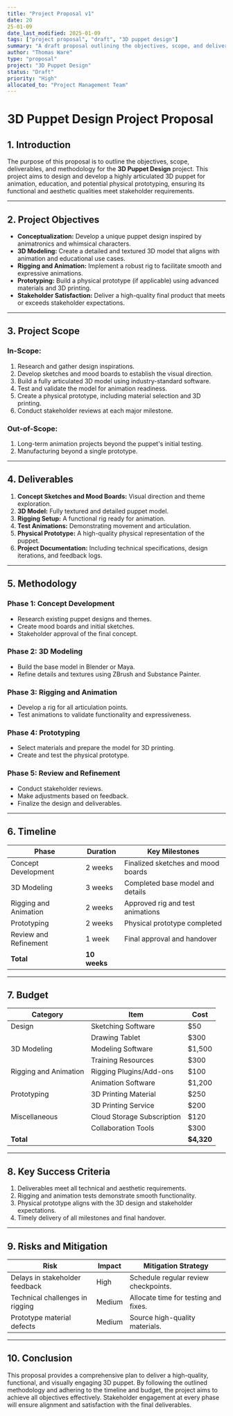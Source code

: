 ```yaml
---
title: "Project Proposal v1"
date: 20
25-01-09
date_last_modified: 2025-01-09
tags: ["project proposal", "draft", "3D puppet design"]
summary: "A draft proposal outlining the objectives, scope, and deliverables for the 3D Puppet Design project."
author: "Thomas Ware"
type: "proposal"
project: "3D Puppet Design"
status: "Draft"
priority: "High"
allocated_to: "Project Management Team"
---
```

# **3D Puppet Design Project Proposal**

## **1. Introduction**
The purpose of this proposal is to outline the objectives, scope, deliverables, and methodology for the **3D Puppet Design** project. This project aims to design and develop a highly articulated 3D puppet for animation, education, and potential physical prototyping, ensuring its functional and aesthetic qualities meet stakeholder requirements.

---

## **2. Project Objectives**
- **Conceptualization:** Develop a unique puppet design inspired by animatronics and whimsical characters.
- **3D Modeling:** Create a detailed and textured 3D model that aligns with animation and educational use cases.
- **Rigging and Animation:** Implement a robust rig to facilitate smooth and expressive animations.
- **Prototyping:** Build a physical prototype (if applicable) using advanced materials and 3D printing.
- **Stakeholder Satisfaction:** Deliver a high-quality final product that meets or exceeds stakeholder expectations.

---

## **3. Project Scope**

### **In-Scope:**
1. Research and gather design inspirations.
2. Develop sketches and mood boards to establish the visual direction.
3. Build a fully articulated 3D model using industry-standard software.
4. Test and validate the model for animation readiness.
5. Create a physical prototype, including material selection and 3D printing.
6. Conduct stakeholder reviews at each major milestone.

### **Out-of-Scope:**
1. Long-term animation projects beyond the puppet's initial testing.
2. Manufacturing beyond a single prototype.

---

## **4. Deliverables**
1. **Concept Sketches and Mood Boards:** Visual direction and theme exploration.
2. **3D Model:** Fully textured and detailed puppet model.
3. **Rigging Setup:** A functional rig ready for animation.
4. **Test Animations:** Demonstrating movement and articulation.
5. **Physical Prototype:** A high-quality physical representation of the puppet.
6. **Project Documentation:** Including technical specifications, design iterations, and feedback logs.

---

## **5. Methodology**
### **Phase 1: Concept Development**
- Research existing puppet designs and themes.
- Create mood boards and initial sketches.
- Stakeholder approval of the final concept.

### **Phase 2: 3D Modeling**
- Build the base model in Blender or Maya.
- Refine details and textures using ZBrush and Substance Painter.

### **Phase 3: Rigging and Animation**
- Develop a rig for all articulation points.
- Test animations to validate functionality and expressiveness.

### **Phase 4: Prototyping**
- Select materials and prepare the model for 3D printing.
- Create and test the physical prototype.

### **Phase 5: Review and Refinement**
- Conduct stakeholder reviews.
- Make adjustments based on feedback.
- Finalize the design and deliverables.

---

## **6. Timeline**
| **Phase**                 | **Duration**   | **Key Milestones**                      |
|---------------------------|----------------|-----------------------------------------|
| Concept Development      | 2 weeks       | Finalized sketches and mood boards      |
| 3D Modeling              | 3 weeks       | Completed base model and details        |
| Rigging and Animation    | 2 weeks       | Approved rig and test animations        |
| Prototyping              | 2 weeks       | Physical prototype completed            |
| Review and Refinement    | 1 week        | Final approval and handover             |
| **Total**                | **10 weeks**  |                                         |

---

## **7. Budget**
| **Category**         | **Item**                   | **Cost**      |
|-----------------------|----------------------------|---------------|
| Design               | Sketching Software         | $50           |
|                      | Drawing Tablet             | $300          |
| 3D Modeling          | Modeling Software          | $1,500        |
|                      | Training Resources         | $300          |
| Rigging and Animation| Rigging Plugins/Add-ons    | $100          |
|                      | Animation Software         | $1,200        |
| Prototyping          | 3D Printing Material       | $250          |
|                      | 3D Printing Service        | $200          |
| Miscellaneous        | Cloud Storage Subscription | $120          |
|                      | Collaboration Tools        | $300          |
| **Total**            |                            | **$4,320**    |

---

## **8. Key Success Criteria**
1. Deliverables meet all technical and aesthetic requirements.
2. Rigging and animation tests demonstrate smooth functionality.
3. Physical prototype aligns with the 3D design and stakeholder expectations.
4. Timely delivery of all milestones and final handover.

---

## **9. Risks and Mitigation**
| **Risk**                          | **Impact**   | **Mitigation Strategy**               |
|-----------------------------------|--------------|---------------------------------------|
| Delays in stakeholder feedback    | High         | Schedule regular review checkpoints.  |
| Technical challenges in rigging   | Medium       | Allocate time for testing and fixes.  |
| Prototype material defects        | Medium       | Source high-quality materials.        |

---

## **10. Conclusion**
This proposal provides a comprehensive plan to deliver a high-quality, functional, and visually engaging 3D puppet. By following the outlined methodology and adhering to the timeline and budget, the project aims to achieve all objectives effectively. Stakeholder engagement at every phase will ensure alignment and satisfaction with the final deliverables.

